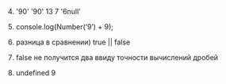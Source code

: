 ﻿4.   '90'
     '90'
      13
       7
     '6null'

5. console.log(Number(‘9’) + 9);

6. разница в сравнении)
true || false

7. false 
   не получится два ввиду точности вычислений дробей

8. undefined 9

